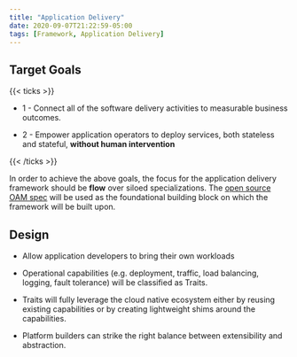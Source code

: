 ```yaml
---
title: "Application Delivery"
date: 2020-09-07T21:22:59-05:00
tags: [Framework, Application Delivery]
---
```



## Target Goals

{{< ticks >}}

* 1 - Connect all of the software delivery activities to measurable business outcomes.

* 2 - Empower application operators to deploy services, both stateless and stateful, **without human intervention**

{{< /ticks >}}

In order to achieve the above goals, the focus for the application delivery framework should be **flow** over siloed specializations. The [open source OAM spec](https://oam.dev/) will be used as the foundational building block on which the framework will be built upon.


## Design

* Allow application developers to bring their own workloads

* Operational capabilities (e.g. deployment, traffic, load balancing, logging, fault tolerance) will be classified as Traits.

* Traits will fully leverage the cloud native ecosystem either by reusing existing capabilities or by creating lightweight shims around the capabilities.

* Platform builders can strike the right balance between extensibility and abstraction.
